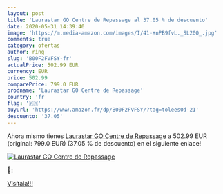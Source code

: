 ```yaml
---
layout: post
title: 'Laurastar GO Centre de Repassage al 37.05 % de descuento'
date: 2020-05-31 14:39:40
image: 'https://m.media-amazon.com/images/I/41-+nPB9fvL._SL200_.jpg'
comments: true
category: ofertas
author: ring
slug: 'B00F2FVFSY-fr'
actualPrice: 502.99 EUR
currency: EUR
price: 502.99
comparePrice: 799.0 EUR
prodname: 'Laurastar GO Centre de Repassage'
country: 'fr'
flag: '🇫🇷'
buyurl: 'https://www.amazon.fr/dp/B00F2FVFSY/?tag=tolees0d-21'
descuento: '37.05'
---
```


Ahora mismo tienes [Laurastar GO Centre de Repassage](https://www.amazon.fr/dp/B00F2FVFSY/?tag=tolees0d-21) a 502.99 EUR (original: 799.0 EUR) (37.05 %  de descuento) en el siguiente enlace!

[![Laurastar GO Centre de Repassage](https://m.media-amazon.com/images/I/41-+nPB9fvL._SL200_.jpg)](https://www.amazon.fr/dp/B00F2FVFSY/?tag=tolees0d-21)

🔎:


[Visítala!!!](https://www.amazon.fr/dp/B00F2FVFSY/?tag=tolees0d-21)
